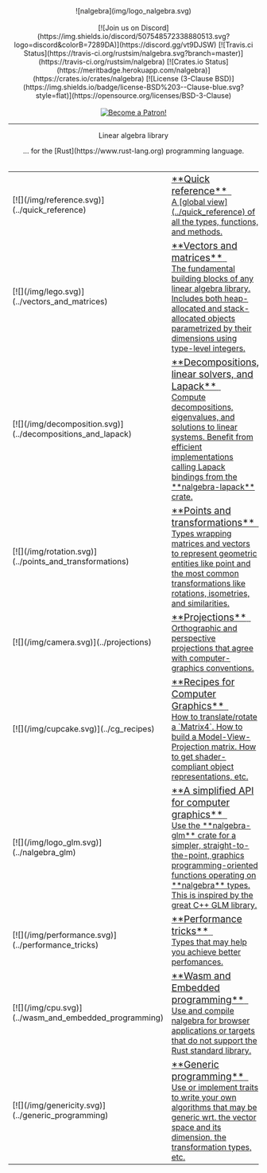 <center>
![nalgebra](img/logo_nalgebra.svg)
</center>
<br/>
<center>
[![Join us on Discord](https://img.shields.io/discord/507548572338880513.svg?logo=discord&colorB=7289DA)](https://discord.gg/vt9DJSW)
[![Travis.ci Status](https://travis-ci.org/rustsim/nalgebra.svg?branch=master)](https://travis-ci.org/rustsim/nalgebra)
[![Crates.io Status](https://meritbadge.herokuapp.com/nalgebra)](https://crates.io/crates/nalgebra)
[![License (3-Clause BSD)](https://img.shields.io/badge/license-BSD%203--Clause-blue.svg?style=flat)](https://opensource.org/licenses/BSD-3-Clause)
<div style="text-align:center">
<br/>
<a href="https://www.patreon.com/bePatron?u=7111380" ><img src="/img/become_a_patron_button.png" alt="Become a Patron!" /></a>
</div>

-----

<span class="h1 headline">Linear algebra library</span>
<div></div>
<span class="subheadline">… for the [Rust](https://www.rust-lang.org) programming language.</span>
</center>

<br>

<table markdown="1">
  <tr>
      <td>[![](/img/reference.svg)](../quick_reference)</td>
      <td style="vertical-align:middle">
      <a href="../quick_reference" id="no_highlight">
      <div>
      <big>**Quick reference**</big>
      <span class="home_dummy_link">&nbsp;<i class="fa fa-external-link" aria-hidden="true"></i></span>
      <br>
      A [global view](../quick_reference) of all the types, functions, and methods.
      </div>
      </a>
      </td>
  </tr>

  <tr>
      <td>[![](/img/lego.svg)](../vectors_and_matrices)</td>
      <td style="vertical-align:middle">
      <a href="../vectors_and_matrices" id="no_highlight">
      <div>
      <big>**Vectors and matrices**</big>
      <span class="home_dummy_link">&nbsp;<i class="fa fa-external-link" aria-hidden="true"></i></span>
      <br>
      The fundamental building blocks of any linear algebra library. Includes
      both heap-allocated and stack-allocated objects parametrized by their
      dimensions using type-level integers.
      </div>
      </a>
      </td>
  </tr>

  <tr>
      <td>[![](/img/decomposition.svg)](../decompositions_and_lapack)</td>
      <td style="vertical-align:middle">
      <a href="../decompositions_and_lapack" id="no_highlight">
      <div>
      <big>**Decompositions, linear solvers, and Lapack**</big>
      <span class="home_dummy_link">&nbsp;<i class="fa fa-external-link" aria-hidden="true"></i></span>
      <br>
      Compute decompositions, eigenvalues, and solutions to linear systems.
      Benefit from efficient implementations calling Lapack bindings from the
      **nalgebra-lapack** crate.
      </div>
      </a>
      </td>
  </tr>

  <tr>
      <td>[![](/img/rotation.svg)](../points_and_transformations)</td>
      <td style="vertical-align:middle">
      <a href="../points_and_transformations" id="no_highlight">
      <div>
      <big>**Points and transformations**</big>
      <span class="home_dummy_link">&nbsp;<i class="fa fa-external-link" aria-hidden="true"></i></span>
      <br>
      Types wrapping matrices and vectors to represent geometric entities
      like point and the most common transformations like rotations,
      isometries, and similarities.
      </div>
      </a>
      </td>
  </tr>

  <tr>
      <td>[![](/img/camera.svg)](../projections)</td>
      <td style="vertical-align:middle">
      <a href="../projections" id="no_highlight">
      <div>
      <big>**Projections**</big>
      <span class="home_dummy_link">&nbsp;<i class="fa fa-external-link" aria-hidden="true"></i></span>
      <br>
      Orthographic and perspective projections that agree with
      computer-graphics conventions.
      </div>
      </a>
      </td>
  </tr>

  <tr>
      <td>[![](/img/cupcake.svg)](../cg_recipes)</td>
      <td style="vertical-align:middle">
      <a href="../cg_recipes" id="no_highlight">
      <div>
      <big>**Recipes for Computer Graphics**</big>
      <span class="home_dummy_link">&nbsp;<i class="fa fa-external-link" aria-hidden="true"></i></span>
      <br>
      How to translate/rotate a `Matrix4`. How to build a Model-View-Projection
      matrix. How to get shader-compliant object representations, etc.
      </div>
      </a>
      </td>
  </tr>
  
  <tr>
      <td>[![](/img/logo_glm.svg)](../nalgebra_glm)</td>
      <td style="vertical-align:middle">
      <a href="../nalgebra_glm" id="no_highlight">
      <div>
      <big>**A simplified API for computer graphics**</big>
      <span class="home_dummy_link">&nbsp;<i class="fa fa-external-link" aria-hidden="true"></i></span>
      <br>
      Use the **nalgebra-glm** crate for a simpler, straight-to-the-point, graphics programming-oriented functions operating
      on **nalgebra** types. This is inspired by the great C++ GLM library.
      </div>
      </a>
      </td>
  </tr>

  <tr>
      <td>[![](/img/performance.svg)](../performance_tricks)</td>
      <td style="vertical-align:middle">
      <a href="../performance_tricks" id="no_highlight">
      <div>
      <big>**Performance tricks**</big>
      <span class="home_dummy_link">&nbsp;<i class="fa fa-external-link" aria-hidden="true"></i></span>
      <br>
      Types that may help you achieve better perfomances.
      </div>
      </a>
      </td>
  </tr>

  <tr>
      <td>[![](/img/cpu.svg)](../wasm_and_embedded_programming)</td>
      <td style="vertical-align:middle">
      <a href="../wasm_and_embedded_programming" id="no_highlight">
      <div>
      <big>**Wasm and Embedded programming**</big>
      <span class="home_dummy_link">&nbsp;<i class="fa fa-external-link" aria-hidden="true"></i></span>
      <br>
      Use and compile nalgebra for browser applications or targets that do not support
      the Rust standard library.
      </div>
      </a>
      </td>
  </tr>

  <tr>
      <td>[![](/img/genericity.svg)](../generic_programming)</td>
      <td style="vertical-align:middle">
      <a href="../generic_programming" id="no_highlight">
      <div>
      <big>**Generic programming**</big>
      <span class="home_dummy_link">&nbsp;<i class="fa fa-external-link" aria-hidden="true"></i></span>
      <br>
      Use or implement traits to write your own algorithms that may be generic
      wrt. the vector space and its dimension, the transformation types, etc.
      </div>
      </a>
      </td>
  </tr>
</table>

